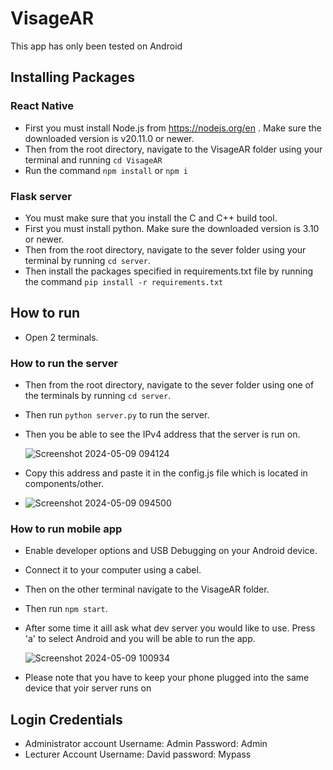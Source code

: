 # VisageAR

This app has only been tested on Android

## Installing Packages

### React Native
- First you must install Node.js from https://nodejs.org/en . Make sure the downloaded version is v20.11.0 or newer.
- Then from the root directory, navigate to the VisageAR folder using your terminal and running `cd VisageAR`
- Run the command  `npm install` or `npm i`

### Flask server
- You must make sure that you install the C and C++ build tool.
- First you must install python. Make sure the downloaded version is 3.10 or newer.
- Then from the root directory, navigate to the sever folder using your terminal by running `cd server`.
- Then install the packages specified in requirements.txt file by running the command `pip install -r requirements.txt`
  
## How to run
- Open 2 terminals.
### How to run the server
- Then from the root directory, navigate to the sever folder using one of the terminals by running `cd server`.
- Then run `python server.py` to run the server.
- Then you be able to see the IPv4 address that the server is run on.
  
  ![Screenshot 2024-05-09 094124](https://github.com/thinal12/AR-Face-recognition-system--for-university/assets/114849355/c4b77289-557b-412e-8d9d-79d25385c8ce)

- Copy this address and paste it in the config.js file which is located in components/other.
- 
  ![Screenshot 2024-05-09 094500](https://github.com/thinal12/AR-Face-recognition-system--for-university/assets/114849355/b7b7b917-69b0-4340-963d-6e0fd840cd99)

### How to run mobile app
- Enable developer options and USB Debugging on your Android device.
- Connect it to your computer using a cabel.
- Then on the other terminal navigate to the VisageAR folder.
- Then run `npm start`.
- After some time it aill ask what dev server you would like to use. Press 'a' to select Android and you will be able to run the app.
  
  ![Screenshot 2024-05-09 100934](https://github.com/thinal12/AR-Face-recognition-system--for-university/assets/114849355/cf26039a-0216-4f8d-99de-1819335ee4b0)
  
- Please note that you have to keep your phone plugged into the same device that yoir server runs on

## Login Credentials
- Administrator account
  Username: Admin
  Password: Admin
- Lecturer Account
  Username: David
  password: Mypass

